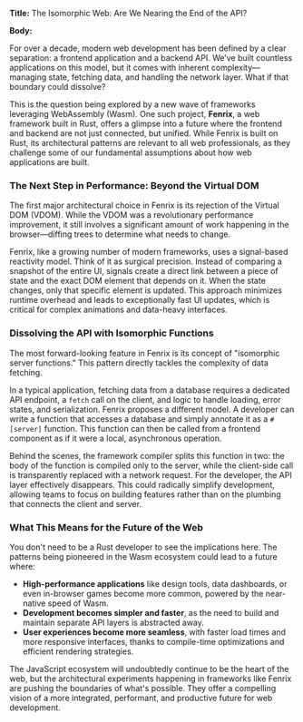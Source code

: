 **Title:** The Isomorphic Web: Are We Nearing the End of the API?

**Body:**

For over a decade, modern web development has been defined by a clear separation: a frontend application and a backend API. We’ve built countless applications on this model, but it comes with inherent complexity—managing state, fetching data, and handling the network layer. What if that boundary could dissolve?

This is the question being explored by a new wave of frameworks leveraging WebAssembly (Wasm). One such project, **Fenrix**, a web framework built in Rust, offers a glimpse into a future where the frontend and backend are not just connected, but unified. While Fenrix is built on Rust, its architectural patterns are relevant to all web professionals, as they challenge some of our fundamental assumptions about how web applications are built.

### The Next Step in Performance: Beyond the Virtual DOM

The first major architectural choice in Fenrix is its rejection of the Virtual DOM (VDOM). While the VDOM was a revolutionary performance improvement, it still involves a significant amount of work happening in the browser—diffing trees to determine what needs to change.

Fenrix, like a growing number of modern frameworks, uses a signal-based reactivity model. Think of it as surgical precision. Instead of comparing a snapshot of the entire UI, signals create a direct link between a piece of state and the exact DOM element that depends on it. When the state changes, only that specific element is updated. This approach minimizes runtime overhead and leads to exceptionally fast UI updates, which is critical for complex animations and data-heavy interfaces.

### Dissolving the API with Isomorphic Functions

The most forward-looking feature in Fenrix is its concept of "isomorphic server functions." This pattern directly tackles the complexity of data fetching.

In a typical application, fetching data from a database requires a dedicated API endpoint, a `fetch` call on the client, and logic to handle loading, error states, and serialization. Fenrix proposes a different model. A developer can write a function that accesses a database and simply annotate it as a `#[server]` function. This function can then be called from a frontend component as if it were a local, asynchronous operation.

Behind the scenes, the framework compiler splits this function in two: the body of the function is compiled only to the server, while the client-side call is transparently replaced with a network request. For the developer, the API layer effectively disappears. This could radically simplify development, allowing teams to focus on building features rather than on the plumbing that connects the client and server.

### What This Means for the Future of the Web

You don't need to be a Rust developer to see the implications here. The patterns being pioneered in the Wasm ecosystem could lead to a future where:

-   **High-performance applications** like design tools, data dashboards, or even in-browser games become more common, powered by the near-native speed of Wasm.
-   **Development becomes simpler and faster**, as the need to build and maintain separate API layers is abstracted away.
-   **User experiences become more seamless**, with faster load times and more responsive interfaces, thanks to compile-time optimizations and efficient rendering strategies.

The JavaScript ecosystem will undoubtedly continue to be the heart of the web, but the architectural experiments happening in frameworks like Fenrix are pushing the boundaries of what's possible. They offer a compelling vision of a more integrated, performant, and productive future for web development.